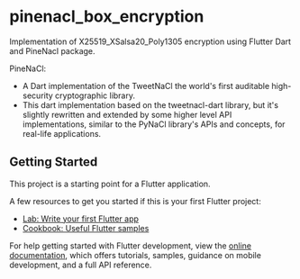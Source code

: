 # pinenacl_box_encryption

Implementation of X25519_XSalsa20_Poly1305 encryption using Flutter Dart and PineNacl package.

PineNaCl:
- A Dart implementation of the TweetNaCl the world's first auditable high-security cryptographic library.
- This dart implementation based on the tweetnacl-dart library, but it's slightly rewritten and extended by some higher level API implementations, similar to the PyNaCl library's APIs and concepts, for real-life applications.

## Getting Started

This project is a starting point for a Flutter application.

A few resources to get you started if this is your first Flutter project:

- [Lab: Write your first Flutter app](https://docs.flutter.dev/get-started/codelab)
- [Cookbook: Useful Flutter samples](https://docs.flutter.dev/cookbook)

For help getting started with Flutter development, view the
[online documentation](https://docs.flutter.dev/), which offers tutorials,
samples, guidance on mobile development, and a full API reference.
